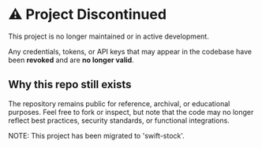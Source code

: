 # ⚠️ Project Discontinued

This project is no longer maintained or in active development.

Any credentials, tokens, or API keys that may appear in the codebase have been **revoked** and are **no longer valid**.

## Why this repo still exists

The repository remains public for reference, archival, or educational purposes. Feel free to fork or inspect, but note that the code may no longer reflect best practices, security standards, or functional integrations.

NOTE: This project has been migrated to 'swift-stock'.
